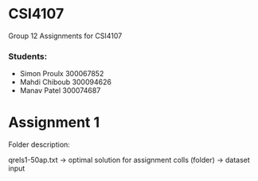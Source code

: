 # CSI4107
Group 12 Assignments for CSI4107

### Students:
- Simon Proulx 300067852
- Mahdi Chiboub 300094626
- Manav Patel 300074687


# Assignment 1
Folder description:

qrels1-50ap.txt -> optimal solution for assignment
colls (folder) -> dataset input

